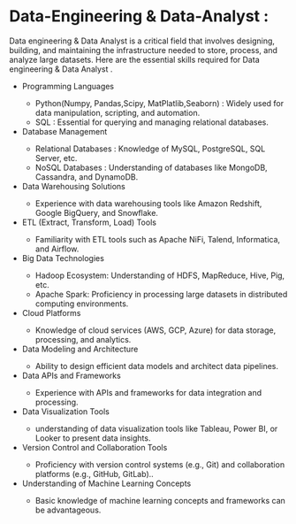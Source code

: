 # Data-Engineering & Data-Analyst :
Data engineering & Data Analyst is a critical field that involves designing, building, and maintaining the infrastructure needed to store, process, and analyze large datasets. Here are the essential skills required for Data engineering & Data Analyst .

<ul>
        <li> Programming Languages</li>
        <ul>
            <li>Python(Numpy, Pandas,Scipy, MatPlatlib,Seaborn) : Widely used for data manipulation, scripting, and automation.</li>
            <li>SQL : Essential for querying and managing relational databases.</li>
        </ul>
        <li>Database Management</li>
        <ul>
            <li>Relational Databases : Knowledge of MySQL, PostgreSQL, SQL Server, etc.</li>
            <li>NoSQL Databases : Understanding of databases like MongoDB, Cassandra, and DynamoDB.</li>
        </ul>
        <li>Data Warehousing Solutions</li>
        <ul>
        <li>Experience with data warehousing tools like Amazon Redshift, Google BigQuery, and Snowflake.</li>
        </ul>
        <li>ETL (Extract, Transform, Load) Tools</li>
        <ul>
        <li>Familiarity with ETL tools such as Apache NiFi, Talend, Informatica, and Airflow.</li>
        </ul>
        <li>Big Data Technologies</li>
        <ul>
        <li>Hadoop Ecosystem: Understanding of HDFS, MapReduce, Hive, Pig, etc.</li>
        <li>Apache Spark: Proficiency in processing large datasets in distributed computing environments.</li>
        </ul>
        <li>Cloud Platforms</li>
        <ul>
        <li>Knowledge of cloud services (AWS, GCP, Azure) for data storage, processing, and analytics.</li>
        </ul>
        <li>Data Modeling and Architecture</li>
        <ul>
        <li>Ability to design efficient data models and architect data pipelines.</li>
        </ul>
        <li>Data APIs and Frameworks</li>
        <ul>
        <li>Experience with APIs and frameworks for data integration and processing.</li>
        </ul>
        <li>Data Visualization Tools</li>
        <ul>
        <li>understanding of data visualization tools like Tableau, Power BI, or Looker to present data insights.</li>
        </ul>
        <li>Version Control and Collaboration Tools</li>
        <ul>
        <li>Proficiency with version control systems (e.g., Git) and collaboration platforms (e.g., GitHub, GitLab)..</li>
        </ul>
        <li>Understanding of Machine Learning Concepts</li>
        <ul>
        <li>Basic knowledge of machine learning concepts and frameworks can be advantageous.</li>
        </ul>
</ul>


